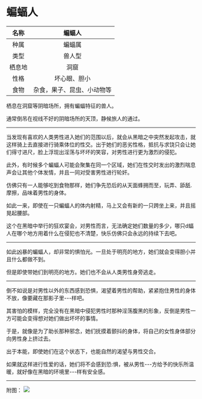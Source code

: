 # 蝙蝠人

|名称|蝙蝠人|
|:-:|:-:|
|种属|蝙蝠属|
|类型|兽人型|
|栖息地|洞窟|
|性格|坏心眼、胆小|
|食物|杂食，果子、昆虫、小动物等|

栖息在洞窟等阴暗场所，拥有蝙蝠特征的兽人。

通常倒吊在视线不好的阴暗场所的天顶，静候旅人的通过。

---

当发现有喜欢的人类男性进入她们的范围以后，就会从黑暗之中突然发起攻击，就这样骑上去直接进行骑乘体位的性交。出于她们的恶劣性格，抵抗与求饶只会让她们得寸进尺，脸上浮现出淫荡与坏坏的笑容，对男性进行更为激烈的侵犯。

此外，有时候多个蝙蝠人可能会聚集在同一个区域，她们在性交时发出的激烈喘息声会让其他个体发情，并且一同对受害男性进行轮奸。

仿佛只有一人能够吃到食物那样，她们争先恐后的从天面蜂拥而至，玩弄、舔舐.摩擦，品味着男性的身体。

如此一来，即使在一只蝙蝠人的体内射精，马上又会有新的一只跨坐上来，并且摇晃起腰部。

这个在黑暗中举行的狂欢宴会，对男性而言，无法确定她们数量的多少，哪只d蝠人在哪个地方用着什么在侵犯也不清楚，快乐仿佛只会永远的持续下去吧。

---

如此凶暴的蝙蝠人，却非常的惧怕光。一旦处于明亮的地方，她们就会变得胆小并且什么都做不到。

但是即使带她们到明亮的地方。她们也不会从人类男性身旁逃走。

---

倒不如说是对男性以外的东西感到恐惧，渴望着男性的帮助，紧紧抱住男性的身体不放，像要藏在那影子里---样吧。

其害怕的模样，完全没有在黑暗中侵犯男性时那种淫荡腹黑的形象，反倒是男性一方可能会变得想对她们做出坏坏的事情。

于是，就像是为了助长那种邪念，她们抚摸着颤抖的身体，将自己的女性身体部分向男性身上挤过去。

出于本能，即使她们在这个状态下，也能自然的渴望与男性交合。

如果就这样进行性爱的话，她们将不会感到恐:惧，被从男性---方给予的快乐所温暖，就好像在黑暗的环境里---样有安全感。

---

附图： ![](img/魔物娘图鉴I/70-71蝙蝠人.jpg)
